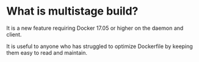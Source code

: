 # What is multistage build?
It is a new feature requiring Docker 17.05 or higher on the daemon and client.

It is useful to anyone who has struggled to optimize Dockerfile by keeping them easy to read and maintain.


